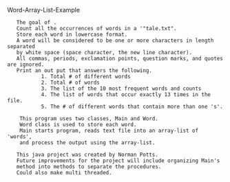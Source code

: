 Word-Array-List-Example
     
       The goal of .
       Count all the occurrences of words in a '"tale.txt". 
       Store each word in lowercase format. 
       A word will be considered to be one or more characters in length separated 
       by white space (space character, the new line character). 
       All commas, periods, exclamation points, question marks, and quotes are ignored.
       Print an out put that answers the following. 
               1. Total # of different words
               2. Total # of words
               3. The list of the 10 most frequent words and counts
               4. The list of words that occur exactly 13 times in the file.
               5. The # of different words that contain more than one 's'.
  
        This program uses two classes, Main and Word. 
        Word class is used to store each word. 
        Main starts program, reads text file into an array-list of 'words', 
        and process the output using the array-list.
       
       This java project was created by Norman Potts.
       Future improvements for the project will include organizing Main's  
       method into methods to separate the procedures. 
       Could also make multi threaded. 